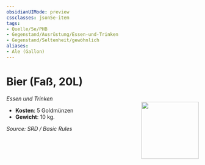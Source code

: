 ```yaml
---
obsidianUIMode: preview
cssclasses: json5e-item
tags:
- Quelle/5e/PHB
- Gegenstand/Ausrüstung/Essen-und-Trinken
- Gegenstand/Seltenheit/gewöhnlich
aliases: 
- Ale (Gallon)
---
```

# Bier (Faß, 20L)
*Essen und Trinken*  
<img src="Symbolik/Gegenstände.webp" align="right" width="150">

- **Kosten**: 5 Goldmünzen
- **Gewicht**: 10 kg.

*Source: SRD / Basic Rules*
